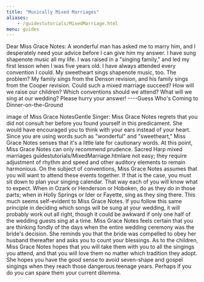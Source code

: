 ```yaml
---
title: "Musically Mixed Marriages"
aliases:
    - /guidestutorials/MixedMarriage.html
menu: guides
---
```


 Dear Miss Grace Notes: A wonderful man has asked me to marry him, and I desperately need your advice before I can give him my answer. I have sung shapenote music all my life. I was raised in a "singing family," and led my first lesson when I was five years old. I have always attended every convention I could. My sweetheart sings shapenote music, too.
   The problem? My family sings from the Denson revision, and his family sings from the Cooper revision. Could such a mixed marriage succeed? How will we raise our children? Which conventions should we attend? What will we sing at our wedding? Please hurry your answer! ----Guess Who's Coming to Dinner-on-the-Ground

image of Miss Grace NotesGentle Singer: Miss Grace Notes regrets that you did not consult her before you found yourself in this predicament. She would have encouraged you to think with your ears instead of your heart. Since you are using words such as "wonderful" and "sweetheart," Miss Grace Notes senses that it's a little late for cautionary words. At this point, Miss Grace Notes can only recommend prudence. Sacred Harp mixed marriages guidestutorials/MixedMarriage.htmlare not easy; they require adjustment of rhythm and speed and other auditory elements to remain harmonious.
   On the subject of conventions, Miss Grace Notes assumes that you will want to attend these events together. If that is the case, you must sit down to plan your singing calendar. That way each of you will know what to expect. When in Ozark or Henderson or Hoboken, do as they do in those parts; when in Holly Springs or Ider or Fayette, sing as they sing there.
   This much seems self-evident to Miss Grace Notes. If you follow this same principle in deciding which songs will be sung at your wedding, it will probably work out all right, though it could be awkward if only one half of the wedding guests sing at a time. Miss Grace Notes feels certain that you are thinking fondly of the days when the entire wedding ceremony was the bride's decision. She reminds you that the bride was compelled to obey her husband thereafter and asks you to count your blessings.
   As to the children, Miss Grace Notes hopes that you will take them with you to all the singings you attend, and that you will love them no matter which tradition they adopt. She hopes you have the good sense to avoid seven-shape and gospel singings when they reach those dangerous teenage years. Perhaps if you do you can spare them your current dilemma.